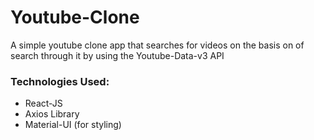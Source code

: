 # Youtube-Clone
A simple youtube clone app that searches for videos on the basis on of search through it by using the Youtube-Data-v3 API

### Technologies Used: 
* React-JS
* Axios Library
* Material-UI (for styling)
